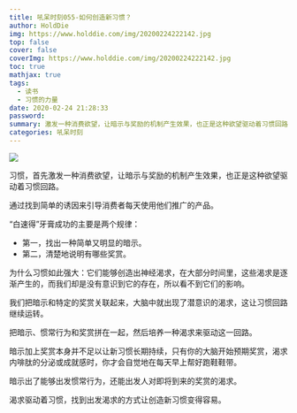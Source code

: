 ```yaml
---
title: 吼呆时刻055-如何创造新习惯？
author: HoldDie
img: https://www.holddie.com/img/20200224222142.jpg
top: false
cover: false
coverImg: https://www.holddie.com/img/20200224222142.jpg
toc: true
mathjax: true
tags:
  - 读书
  - 习惯的力量
date: 2020-02-24 21:28:33
password:
summary: 激发一种消费欲望，让暗示与奖励的机制产生效果，也正是这种欲望驱动着习惯回路。
categories: 吼呆时刻
---
```




![](https://www.holddie.com/img/20200224222142.jpg)



习惯，首先激发一种消费欲望，让暗示与奖励的机制产生效果，也正是这种欲望驱动着习惯回路。



通过找到简单的诱因来引导消费者每天使用他们推广的产品。



“白速得”牙膏成功的主要是两个规律：

- 第一，找出一种简单又明显的暗示。
- 第二，清楚地说明有哪些奖赏。



为什么习惯如此强大：它们能够创造出神经渴求，在大部分时间里，这些渴求是逐渐产生的，而我们却是没有意识到它的存在，所以看不到它们的影响。



我们把暗示和特定的奖赏关联起来，大脑中就出现了潜意识的渴求，这让习惯回路继续运转。



把暗示、惯常行为和奖赏拼在一起，然后培养一种渴求来驱动这一回路。



暗示加上奖赏本身并不足以让新习惯长期持续，只有你的大脑开始预期奖赏，渴求内啡肽的分泌或成就感时，你才会自觉地在每天早上帮好跑鞋鞋带。



暗示出了能够出发惯常行为，还能出发人对即将到来的奖赏的渴求。



渴求驱动着习惯，找到出发渴求的方式让创造新习惯变得容易。

